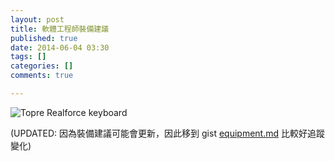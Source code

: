 ```yaml
---
layout: post
title: 軟體工程師裝備建議
published: true
date: 2014-06-04 03:30
tags: []
categories: []
comments: true

---
```

![Topre Realforce keyboard](https://lh3.googleusercontent.com/-SFF0CUHwsOQ/U7YSENrORQI/AAAAAAAAB1s/KhBqIJTmBsc/w800-h337-no/realforce86.jpg)

(UPDATED: 因為裝備建議可能會更新，因此移到 gist [equipment.md](https://gist.github.com/ascendbruce/3bc516de84e88d7bf492) 比較好追蹤變化)

<script src="https://gist.github.com/ascendbruce/3bc516de84e88d7bf492.js"></script>
